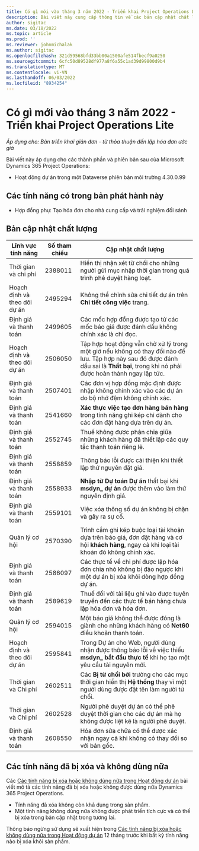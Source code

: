 ```yaml
---
title: Có gì mới vào tháng 3 năm 2022 - Triển khai Project Operations Lite
description: Bài viết này cung cấp thông tin về các bản cập nhật chất lượng có sẵn trong bản triển khai Project Operations lite tháng 3 năm 2022.
author: sigitac
ms.date: 03/18/2022
ms.topic: article
ms.prod: ''
ms.reviewer: johnmichalak
ms.author: sigitac
ms.openlocfilehash: 321d59568bfd33bb00a1500afe514fbecf9a0250
ms.sourcegitcommit: 6cfc50d89528df977a8f6a55c1ad39d99800d9b4
ms.translationtype: MT
ms.contentlocale: vi-VN
ms.lasthandoff: 06/03/2022
ms.locfileid: "8934254"
---
```

# <a name="whats-new-march-2022---project-operations-lite-deployment"></a>Có gì mới vào tháng 3 năm 2022 - Triển khai Project Operations Lite

_Áp dụng cho: Bản triển khai giản đơn - từ thỏa thuận đến lập hóa đơn ước giá_

Bài viết này áp dụng cho các thành phần và phiên bản sau của Microsoft Dynamics 365 Project Operations:

- Hoạt động dự án trong một Dataverse phiên bản môi trường 4.30.0.99

## <a name="features-included-in-this-release"></a>Các tính năng có trong bản phát hành này

- Hợp đồng phụ: Tạo hóa đơn cho nhà cung cấp và trải nghiệm đối sánh

## <a name="quality-updates"></a>Bản cập nhật chất lượng

| Lĩnh vực tính năng | Số tham chiếu | Cập nhật chất lượng |
| --- | --- | --- |
| Thời gian và chi phí | 2388011 | Hiển thị nhận xét từ chối cho những người gửi mục nhập thời gian trong quá trình phê duyệt hàng loạt. |
| Hoạch định và theo dõi dự án | 2495294 | Không thể chỉnh sửa chi tiết dự án trên **Chi tiết công việc** trang. |
| Định giá và thanh toán | 2499605 | Các mốc hợp đồng được tạo từ các mốc báo giá được đánh dấu không chính xác là chỉ đọc. |
| Hoạch định và theo dõi dự án | 2506050 | Tập hợp hoạt động vẫn chờ xử lý trong một giờ nếu không có thay đổi nào để lưu. Tập hợp này sau đó được đánh dấu sai là **Thất bại**, trong khi nó phải được hoàn thành ngay lập tức. |
| Định giá và thanh toán | 2507401 | Các đơn vị hợp đồng mặc định được nhập không chính xác vào các dự án do bộ nhớ đệm không chính xác. |
| Định giá và thanh toán | 2541660 | **Xác thực việc tạo đơn hàng bán hàng** trong tính năng ghi kép chỉ dành cho các đơn đặt hàng dựa trên dự án. |
| Định giá và thanh toán | 2552745 | Thuế không được phân chia giữa những khách hàng đã thiết lập các quy tắc thanh toán riêng lẻ. |
| Định giá và thanh toán | 2558859 | Thông báo lỗi được cải thiện khi thiết lập thứ nguyên đặt giá. |
| Định giá và thanh toán | 2558933 | **Nhập từ Dự toán Dự án** thất bại khi **msdyn\_ dự án** được thêm vào làm thứ nguyên định giá. |
| Định giá và thanh toán | 2559101 | Việc xóa thông số dự án không bị chặn và gây ra sự cố. |
|   Quản lý cơ hội | 2570390 | Trình cắm ghi kép buộc loại tài khoản dựa trên báo giá, đơn đặt hàng và cơ hội **khách hàng**, ngay cả khi loại tài khoản đó không chính xác. |
| Định giá và thanh toán | 2586097 | Các thực tế về chi phí được lập hóa đơn chia nhỏ không bị đảo ngược khi một dự án bị xóa khỏi dòng hợp đồng dự án. |
| Định giá và thanh toán | 2589619 | Thuế đối với tài liệu ghi vào được tuyên truyền đến các thực tế bán hàng chưa lập hóa đơn và hóa đơn. |
|   Quản lý cơ hội | 2594015 | Một báo giá không thể được đóng là giành cho những khách hàng có **Net60** điều khoản thanh toán. |
| Hoạch định và theo dõi dự án | 2595841 | Trong Dự án cho Web, người dùng nhận được thông báo lỗi về việc thiếu **msdyn\_ bắt đầu thực tế** khi họ tạo một yêu cầu tài nguyên mới. |
| Thời gian và Chi phí | 2602511 | Các **Bị từ chối bởi** trường cho các mục thời gian hiển thị **Hệ thống** thay vì một người dùng được đặt tên làm người từ chối. |
| Thời gian và Chi phí | 2602528 | Người phê duyệt dự án có thể phê duyệt thời gian cho các dự án mà họ không được liệt kê là người phê duyệt. |
| Định giá và thanh toán | 2608550 | Hóa đơn sửa chữa có thể được xác nhận ngay cả khi không có thay đổi so với bản gốc. |

## <a name="removed-and-deprecated-features"></a>Các tính năng đã bị xóa và không dùng nữa

Các [Các tính năng bị xóa hoặc không dùng nữa trong Hoạt động dự án](../../whats-new/removed-depreciated-features-project.md) bài viết mô tả các tính năng đã bị xóa hoặc không được dùng nữa Dynamics 365 Project Operations.

- Tính năng đã xóa không còn khả dụng trong sản phẩm.
- Một tính năng không dùng nữa không được phát triển tích cực và có thể bị xóa trong bản cập nhật trong tương lai.

Thông báo ngừng sử dụng sẽ xuất hiện trong [Các tính năng bị xóa hoặc không dùng nữa trong Hoạt động dự án](../../whats-new/removed-depreciated-features-project.md) 12 tháng trước khi bất kỳ tính năng nào bị xóa khỏi sản phẩm.
